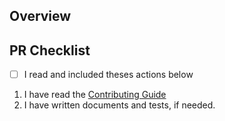 ## Overview

<!--
        이 PR이 무엇에 관한 것인지 명확하고 간결하게 설명해주세요.
 -->

## PR Checklist

- [ ] I read and included theses actions below

1. I have read the [Contributing Guide](https://github.com/toss/slash/blob/main/.github/CONTRIBUTING.md)
2. I have written documents and tests, if needed.
